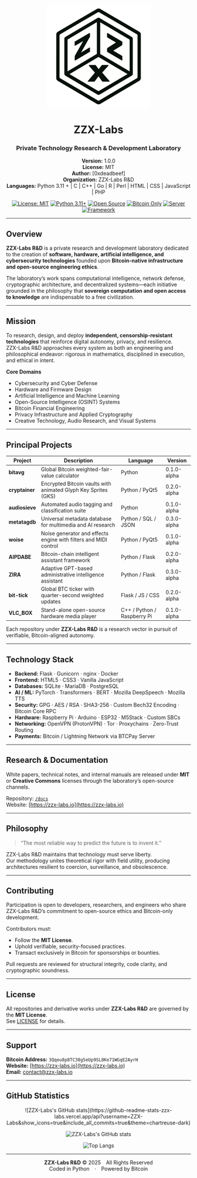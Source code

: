 <div align="center">
  <img src="logo.png" alt="ZZX-Labs" width="280" height="280"/>

# ZZX-Labs
### Private Technology Research & Development Laboratory

**Version:** 1.0.0  
**License:** MIT  
**Author:** [0xdeadbeef]  
**Organization:** ZZX-Labs R&D  
**Languages:** Python 3.11 +  |  C |  C++ |  Go |  R |  Perl |  HTML |  CSS |  JavaScript |  PHP  

[![License: MIT](https://img.shields.io/badge/License-MIT-blue.svg)](LICENSE)
[![Python 3.11+](https://img.shields.io/badge/Python-3.11+-brightgreen.svg)]()
[![Open Source](https://img.shields.io/badge/Source-Open%20&%20Transparent-0f0.svg)]()
[![Bitcoin Only](https://img.shields.io/badge/Payments-Bitcoin-orange.svg)]()
[![Server](https://img.shields.io/badge/Server-nginx-blue.svg)]()
[![Framework](https://img.shields.io/badge/API-Flask-black.svg)]()
</div>


---

## Overview

**ZZX-Labs R&D** is a private research and development laboratory dedicated to the creation of **software, hardware, artificial intelligence, and cybersecurity technologies** founded upon **Bitcoin-native infrastructure and open-source engineering ethics**.  

The laboratory’s work spans computational intelligence, network defense, cryptographic architecture, and decentralized systems—each initiative grounded in the philosophy that **sovereign computation and open access to knowledge** are indispensable to a free civilization.


---

## Mission

To research, design, and deploy **independent, censorship-resistant technologies** that reinforce digital autonomy, privacy, and resilience.  
ZZX-Labs R&D approaches every system as both an engineering and philosophical endeavor: rigorous in mathematics, disciplined in execution, and ethical in intent.

**Core Domains**

- Cybersecurity and Cyber Defense  
- Hardware and Firmware Design  
- Artificial Intelligence and Machine Learning  
- Open-Source Intelligence (OSINT) Systems  
- Bitcoin Financial Engineering  
- Privacy Infrastructure and Applied Cryptography  
- Creative Technology, Audio Research, and Visual Systems  


---

## Principal Projects

| Project | Description | Language | Version |
|----------|--------------|-----------|----------|
| **bitavg** | Global Bitcoin weighted-fair-value calculator | Python | 0.1.0-alpha |
| **cryptainer** | Encrypted Bitcoin vaults with animated Glyph Key Sprites (GKS) | Python / PyQt5 | 0.2.0-alpha |
| **audiosieve** | Automated audio tagging and classification suite | Python | 0.1.0-alpha |
| **metatagdb** | Universal metadata database for multimedia and AI research | Python / SQL / JSON | 0.3.0-alpha |
| **woise** | Noise generator and effects engine with filters and MIDI control | Python / PyQt5 | 0.1.0-alpha |
| **AIPDABE** | Bitcoin-chain intelligent assistant framework | Python / Flask | 0.2.0-alpha |
| **ZIRA** | Adaptive GPT-based administrative intelligence assistant | Python / Flask | 0.3.0-alpha |
| **bit-tick** | Global BTC ticker with quarter-second weighted updates | Flask / JS / CSS | 0.2.0-alpha |
| **VLC_BOX** | Stand-alone open-source hardware media player | C++ / Python / Raspberry Pi | 0.1.0-alpha |

Each repository under **ZZX-Labs R&D** is a research vector in pursuit of verifiable, Bitcoin-aligned autonomy.


---

## Technology Stack

- **Backend:** Flask · Gunicorn · nginx · Docker  
- **Frontend:** HTML5 · CSS3 · Vanilla JavaScript  
- **Databases:** SQLite · MariaDB · PostgreSQL  
- **AI / ML:** PyTorch · Transformers · BERT · Mozilla DeepSpeech · Mozilla TTS  
- **Security:** GPG · AES / RSA · SHA3-256 · Custom Bech32 Encoding · Bitcoin Core RPC  
- **Hardware:** Raspberry Pi · Arduino · ESP32 · M5Stack · Custom SBCs  
- **Networking:** OpenVPN (ProtonVPN) · Tor · Proxychains · Zero-Trust Routing  
- **Payments:** Bitcoin / Lightning Network via BTCPay Server  


---

## Research & Documentation

White papers, technical notes, and internal manuals are released under **MIT** or **Creative Commons** licenses through the laboratory’s open-source channels.  

Repository: [`/docs`](./docs)  
Website: [https://zzx-labs.io](https://zzx-labs.io)


---

## Philosophy

> “The most reliable way to predict the future is to invent it.”

ZZX-Labs R&D maintains that technology must serve liberty.  
Our methodology unites theoretical rigor with field utility, producing architectures resilient to coercion, surveillance, and obsolescence.


---

## Contributing

Participation is open to developers, researchers, and engineers who share ZZX-Labs R&D’s commitment to open-source ethics and Bitcoin-only development.  

Contributors must:  
- Follow the **MIT License**.  
- Uphold verifiable, security-focused practices.  
- Transact exclusively in Bitcoin for sponsorships or bounties.  

Pull requests are reviewed for structural integrity, code clarity, and cryptographic soundness.


---

## License

All repositories and derivative works under **ZZX-Labs R&D** are governed by the **MIT License**.  
See [LICENSE](LICENSE) for details.


---

## Support

**Bitcoin Address:** `3Qqeu8p8TC38g5eUp9SL8Ke71WGqE2AyrH`  
**Website:** [https://zzx-labs.io](https://zzx-labs.io)  
**Email:** contact@zzx-labs.io  


---

## GitHub Statistics

<div align="center">
![ZZX-Labs's GitHub stats](https://github-readme-stats-zzx-labs.vercel.app/api?username=ZZX-Labs&show_icons=true&include_all_commits=true&theme=chartreuse-dark)

![ZZX-Labs's GitHub stats](https://github-readme-stats-zzx-labs.vercel.app/api?username=ZZX-Labs\&show_icons=true&rank_icon=percentile&include_all_commits=true&count_private=true&theme=chartreuse-dark)

![Top Langs](https://github-readme-stats.vercel.app/api/top-langs/?username=ZZX-Labs&layout=compact&langs_count=8&include_all_commits=true&count_private=true&theme=chartreuse-dark)
</div>


---

<div align="center">

**ZZX-Labs R&D** © 2025 All Rights Reserved  
Coded in Python · Powered by Bitcoin

</div>

